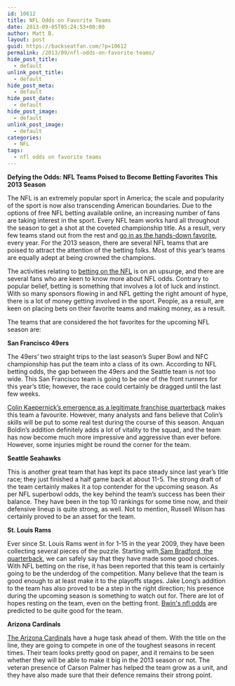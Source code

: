 ```yaml
---
id: 10612
title: NFL Odds on Favorite Teams
date: 2013-09-05T05:24:53+00:00
author: Matt B.
layout: post
guid: https://backseatfan.com/?p=10612
permalink: /2013/09/nfl-odds-on-favorite-teams/
hide_post_title:
  - default
unlink_post_title:
  - default
hide_post_meta:
  - default
hide_post_date:
  - default
hide_post_image:
  - default
unlink_post_image:
  - default
categories:
  - NFL
tags:
  - nfl odds on favorite teams
---
```


<div class="entry">
  <p>
    <b>Defying the Odds: NFL Teams Poised to Become Betting Favorites This 2013 Season</b>
  </p>

  <p>
    The NFL is an extremely popular sport in America; the scale and popularity of the sport is now also transcending American boundaries. Due to the options of free NFL betting available online, an increasing number of fans are taking interest in the sport. Every NFL team works hard all throughout the season to get a shot at the coveted championship title. As a result, very few teams stand out from the rest and <a href="https://backseatfan.com/2013/07/explaining-our-favorite-2013-nfl-overunders/" target="_blank">go in as the hands-down favorite</a>, every year. For the 2013 season, there are several NFL teams that are poised to attract the attention of the betting folks. Most of this year’s teams are equally adept at being crowned the champions.
  </p>

  <p>
    The activities relating to <a href="https://www.nflonlinebetting.com/" target="_blank" rel="nofollow">betting on the NFL</a> is on an upsurge, and there are several fans who are keen to know more about NFL odds. Contrary to popular belief, betting is something that involves a lot of luck and instinct. With so many sponsors flowing in and NFL getting the right amount of hype, there is a lot of money getting involved in the sport. People, as a result, are keen on placing bets on their favorite teams and making money, as a result.
  </p>

  <p>
    The teams that are considered the hot favorites for the upcoming NFL season are:
  </p>

  <p>
    <b>San Francisco 49ers</b>
  </p>

  <p>
    The 49ers’ two straight trips to the last season’s Super Bowl and NFC championship has put the team into a class of its own. According to NFL betting odds, the gap between the 49ers and the Seattle team is not too wide. This San Francisco team is going to be one of the front runners for this year’s title; however, the race could certainly be dragged until the last few weeks.
  </p>

  <p>
    <a href="https://www.facebook.com/kaepernick7" target="_blank">Colin Kaepernick’s emergence as a legitimate franchise quarterback</a> makes this team a favourite. However, many analysts and fans believe that Colin’s skills will be put to some real test during the course of this season. Anquan Boldin’s addition definitely adds a lot of vitality to the squad, and the team has now become much more impressive and aggressive than ever before. However, some injuries might be round the corner for the team.
  </p>

  <p>
    <b>Seattle Seahawks</b>
  </p>

  <p>
    This is another great team that has kept its pace steady since last year’s title race; they just finished a half game back at about 11-5. The strong draft of the team certainly makes it a top contender for the upcoming season. As per NFL superbowl odds, the key behind the team’s success has been their balance. They have been in the top 10 rankings for some time now, and their defensive lineup is quite strong, as well. Not to mention, Russell Wilson has certainly proved to be an asset for the team.
  </p>

  <p>
    <b>St. Louis Rams</b>
  </p>

  <p>
    Ever since St. Louis Rams went in for 1-15 in the year 2009, they have been collecting several pieces of the puzzle. Starting with<a href="https://backseatfan.com/2010/07/rams-sign-sam-bradford-to-6-year-78-million-deal/" target="_blank"> Sam Bradford, the quarterback</a>, we can safely say that they have made some good choices. With NFL betting on the rise, it has been reported that this team is certainly going to be the underdog of the competition. Many believe that the team is good enough to at least make it to the playoffs stages. Jake Long’s addition to the team has also proved to be a step in the right direction; his presence during the upcoming season is something to watch out for. There are lot of hopes resting on the team, even on the betting front. <a href="https://sports.bwin.com/en/sports/11/35/betting/nf">Bwin's nfl odds</a> are predicted to be quite good for the team.
  </p>

  <p>
    <b>Arizona Cardinals</b>
  </p>

  <p>
    <a href="https://www.azcardinals.com/" target="_blank">The Arizona Cardinals</a> have a huge task ahead of them. With the title on the line, they are going to compete in one of the toughest seasons in recent times. Their team looks pretty good on paper, and it remains to be seen whether they will be able to make it big in the 2013 season or not. The veteran presence of Carson Palmer has helped the team grow as a unit, and they have also made sure that their defence remains their strong point.
  </p>
</div>
